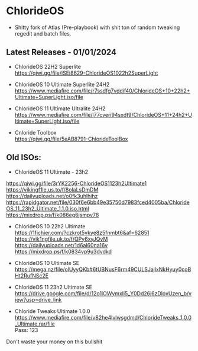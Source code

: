 # ChlorideOS

- Shitty fork of Atlas (Pre-playbook) with shit ton of random tweaking regedit and batch files. <br>

## Latest Releases - 01/01/2024

- ChlorideOS 22H2 Superlite <br>
https://qiwi.gg/file/iSEi8629-ChlorideOS1022h2SuperLight <br>

- ChlorideOS 10 Ultimate Superlite 24H2 <br>
https://www.mediafire.com/file/r7ssdfg7vddif40/ChlorideOS+10+22h2+Ultimate+SuperLight.iso/file <br>

- ChlorideOS 11 Ultimate Ultralite 24H2 <br>
https://www.mediafire.com/file/l77cveri94sxdt9/ChlorideOS+11+24h2+Ultimate+SuperLight.iso/file <br>

- Cnloride Toolbox <br>
https://qiwi.gg/file/5eAB8791-ChlorideToolBox <br>

## Old ISOs:

- ChlorideOS 11 Ultimate - 23h2 <br>

https://qiwi.gg/file/3rYK2256-ChlorideOS1123h2Ultimate1 <br>
https://vikingf1le.us.to/f/8olaLsDmDM <br>
https://dailyuploads.net/o0fk3uhlhihz <br>
https://rapidgator.net/file/030f6e6bb49e35750d7983fced4005ba/ChlorideOS_11_23h2_Ultimate_1.1.0.iso.html <br>
https://mixdrop.ps/f/k086eg6jsmpv78 <br>

- ChlorideOS  10 22h2 Ultimate <br>
https://1fichier.com/?czkrot5vkye8z5fnmbt6&af=62851 <br> 
https://vik1ngfile.uk.to/f/QPy6xyJQvM <br>
https://dailyuploads.net/1d6al60na16v <br>
https://mixdrop.ps/f/k0834vp9u3dvdkd <br>

- ChlorideOS 10 Ultimate SE <br>
https://mega.nz/file/olUyyQKb#6tUBNusF6rm49CULSJajlxNkHyuy0coBHt2RufNSc2E <br>

- ChlorideOS  11 23h2 Ultimate SE <br>
https://drive.google.com/file/d/12o1lOWymxli5_Y0Dd26j6zDlovUzen_b/view?usp=drive_link <br>

- Chloride Tweaks Ultimate 1.0.0 <br>
https://www.mediafire.com/file/v82he4lvlwsgdmd/ChlorideTweaks_1.0.0_Ultimate.rar/file <br>
Pass: 123 <br>

Don't waste your money on this bullshit
